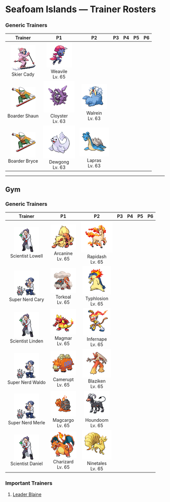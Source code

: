 # Seafoam Islands — Trainer Rosters

### Generic Trainers

| Trainer | P1 | P2 | P3 | P4 | P5 | P6 |
|:-------:|:--:|:--:|:--:|:--:|:--:|:--:|
| ![Skier Cady](../../assets/trainers/skier.png "Skier Cady")<br>Skier Cady | ![Weavile](../../assets/sprites/weavile/front.gif "It lives in snowy regions. It carves patterns in trees with its claws as a signal to others.")<br>Weavile<br>Lv. 65 |
| ![Boarder Shaun](../../assets/trainers/boarder.png "Boarder Shaun")<br>Boarder Shaun | ![Cloyster](../../assets/sprites/cloyster/front.gif "Once it slams its shell shut, it is impossible to open, even by those with superior strength.")<br>Cloyster<br>Lv. 63 | ![Walrein](../../assets/sprites/walrein/front.gif "It shatters drift ice with its strong tusks. Its thick layer of blubber repels enemy attacks.")<br>Walrein<br>Lv. 63 |
| ![Boarder Bryce](../../assets/trainers/boarder.png "Boarder Bryce")<br>Boarder Bryce | ![Dewgong](../../assets/sprites/dewgong/front.gif "Its streamlined body has little drag in water. The colder the temperature, the friskier it gets.")<br>Dewgong<br>Lv. 63 | ![Lapras](../../assets/sprites/lapras/front.gif "They have gentle hearts. Because they rarely fight, many have been caught. Their number has dwindled.")<br>Lapras<br>Lv. 63 |


---

## Gym


### Generic Trainers

| Trainer | P1 | P2 | P3 | P4 | P5 | P6 |
|:-------:|:--:|:--:|:--:|:--:|:--:|:--:|
| ![Scientist Lowell](../../assets/trainers/scientist.png "Scientist Lowell")<br>Scientist Lowell | ![Arcanine](../../assets/sprites/arcanine/front.gif "This legendary Chinese Pokémon is considered magnificent. Many people are enchanted by its grand mane.")<br>Arcanine<br>Lv. 65 | ![Rapidash](../../assets/sprites/rapidash/front.gif "At full gallop, its four hooves barely touch the ground because it moves so incredibly fast.")<br>Rapidash<br>Lv. 65 |
| ![Super Nerd Cary](../../assets/trainers/super_nerd.png "Super Nerd Cary")<br>Super Nerd Cary | ![Torkoal](../../assets/sprites/torkoal/front.gif "You find abandoned coal mines full of them. They dig tirelessly in search of coal.")<br>Torkoal<br>Lv. 65 | ![Typhlosion](../../assets/sprites/typhlosion/front.gif "If its rage peaks, it becomes so hot that anything that touches it will instantly go up in flames.")<br>Typhlosion<br>Lv. 65 |
| ![Scientist Linden](../../assets/trainers/scientist.png "Scientist Linden")<br>Scientist Linden | ![Magmar](../../assets/sprites/magmar/front.gif "It dislikes cold places, so it blows scorching flames to make the environment suitable for itself.")<br>Magmar<br>Lv. 65 | ![Infernape](../../assets/sprites/infernape/front.gif "It tosses its enemies around with agility. It uses all its limbs to fight in its own unique style.")<br>Infernape<br>Lv. 65 |
| ![Super Nerd Waldo](../../assets/trainers/super_nerd.png "Super Nerd Waldo")<br>Super Nerd Waldo | ![Camerupt](../../assets/sprites/camerupt/front.gif "It lives in the crater of a volcano. It is well known that the humps on its back erupt every 10 years.")<br>Camerupt<br>Lv. 65 | ![Blaziken](../../assets/sprites/blaziken/front.gif "It can clear a 30-story building in a leap. Its fiery punches scorch its foes.")<br>Blaziken<br>Lv. 65 |
| ![Super Nerd Merle](../../assets/trainers/super_nerd.png "Super Nerd Merle")<br>Super Nerd Merle | ![Magcargo](../../assets/sprites/magcargo/front.gif "The shell on its back is just skin that has cooled and hardened. It breaks easily with a slight touch.")<br>Magcargo<br>Lv. 65 | ![Houndoom](../../assets/sprites/houndoom/front.gif "If you are burned by the flames it shoots from its mouth, the pain will never go away.")<br>Houndoom<br>Lv. 65 |
| ![Scientist Daniel](../../assets/trainers/scientist.png "Scientist Daniel")<br>Scientist Daniel | ![Charizard](../../assets/sprites/charizard/front.gif "If CHARIZARD becomes furious, the flame at the tip of its tail flares up in a light blue shade.")<br>Charizard<br>Lv. 65 | ![Ninetales](../../assets/sprites/ninetales/front.gif "Some legends claim that each of its nine tails has its own unique type of special mystical power.")<br>Ninetales<br>Lv. 65 |


### Important Trainers

1. [Leader Blaine](important_trainers.md#leader-blaine)
